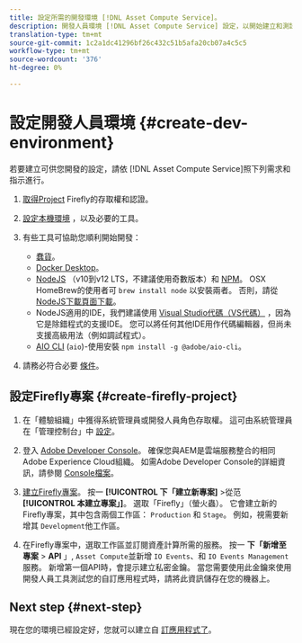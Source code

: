 ```yaml
---
title: 設定所需的開發環境 [!DNL Asset Compute Service]。
description: 開發人員環境 [!DNL Asset Compute Service] 設定，以開始建立和測試自訂程式碼。
translation-type: tm+mt
source-git-commit: 1c2a1dc41296bf26c432c51b5afa20cb07a4c5c5
workflow-type: tm+mt
source-wordcount: '376'
ht-degree: 0%

---
```



# 設定開發人員環境 {#create-dev-environment}

若要建立可供您開發的設定，請依 [!DNL Asset Compute Service]照下列需求和指示進行。

1. [取得Project](https://github.com/AdobeDocs/project-firefly/blob/master/getting_started/setup.md#acquire-access-and-credentials) Firefly的存取權和認證。

1. [設定本機環境](https://github.com/AdobeDocs/project-firefly/blob/master/getting_started/setup.md#local-environment-set-up) ，以及必要的工具。

1. 有些工具可協助您順利開始開發：

   * [蠢貨](https://git-scm.com/)。
   * [Docker Desktop](https://www.docker.com/get-started)。
   * [NodeJS](https://nodejs.org) （v10到v12 LTS，不建議使用奇數版本）和 [NPM](https://www.npmjs.com)。 OSX HomeBrew的使用者可 `brew install node` 以安裝兩者。 否則，請從 [NodeJS下載頁面下載](https://nodejs.org/en/)。
   * NodeJS適用的IDE，我們建議使用 [Visual Studio代碼（VS代碼）](https://code.visualstudio.com) ，因為它是除錯程式的支援IDE。 您可以將任何其他IDE用作代碼編輯器，但尚未支援高級用法（例如調試程式）。
   * [AIO CLI](https://github.com/adobe/aio-cli) (`aio`)-使用安裝 `npm install -g @adobe/aio-cli`。

1. 請務必符合必要 [條件](/help/understand-extensibility.md#prerequisites-and-provisioning)。

## 設定Firefly專案 {#create-firefly-project}

1. 在「體驗組織」中獲得系統管理員或開發人員角色存取權。 這可由系統管理員在「管理控制台」中 [設定](https://adminconsole.adobe.com/overview)。

1. 登入 [Adobe Developer Console](https://console.adobe.io/)。 確保您與AEM是雲端服務整合的相同Adobe Experience Cloud組織。 如需Adobe Developer Console的詳細資訊，請參閱 [Console檔案](https://www.adobe.io/apis/experienceplatform/console/docs.html)。

1. [建立Firefly專案](https://www.adobe.io/apis/experienceplatform/project-firefly/docs.html#!AdobeDocs/project-firefly/master/getting_started/first_app.md)。 按一 **[!UICONTROL 下「建立新專案]** >從范 **[!UICONTROL 本建立專案」]**。 選取「Firefly」（螢火蟲）。 它會建立新的Firefly專案，其中包含兩個工作區： `Production` 和 `Stage`。 例如，視需要新增其 `Development`他工作區。

1. 在Firefly專案中，選取工作區並訂閱資產計算所需的服務。 按一 **下「新增至專案** > **API** 」, `Asset Compute`並新增 `IO Events`、和 `IO Events Management` 服務。 新增第一個API時，會提示建立私密金鑰。 當您需要使用此金鑰來使用開發人員工具測試您的自訂應用程式時，請將此資訊儲存在您的機器上。

## Next step {#next-step}

現在您的環境已經設定好，您就可以建立自 [訂應用程式了](develop-custom-application.md)。

<!-- TBD items for later:
 
* Any steps in the beginning that lead to gotchas later should be called out for caution? For example,
  * don't change some defaults initially
  * know risks when deviating from standard path
  * naming conventions to follow
  * Retrieve and format credentials (YAML file details)
-->
